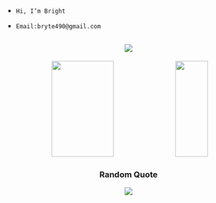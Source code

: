 -     Hi, I’m Bright
-     Email:bryte490@gmail.com

<h2 dir="auto" align="center">
  <a href="mailto:brytego@gmail.com">
    <img src="https://img.shields.io/badge/brytego%40gmail.com-blue?style=plastic&logo=gmail&logoColor=white&color=blue&link=mailto:brytego@gmail.com"/>
  </a>
</h2>

<div align="center">
  <!--<h3> 📊 GitHub Stats: </h3>-->
  <img width="50%" height="195px" src="https://github-readme-streak-stats.herokuapp.com/?user=Bryteog&theme=nord&hide_border=false">
  <img width="36%" height="195px" src="https://github-readme-stats.vercel.app/api/top-langs/?username=Bryteog&theme=nord&hide_border=false&include_all_commits=false&count_private=false&layout=compact">
</div>



<div align="center">
  <h3>Random Quote</h3>
  <img src="https://quotes-github-readme.vercel.app/api?type=horizontal&theme=nord">
</div>

<!---
Bryteog/Bryteog is a ✨ special ✨ repository because its `README.md` (this file) appears on your GitHub profile.
You can click the Preview link to take a look at your changes.
--->
